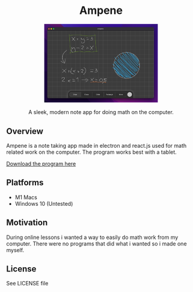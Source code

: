 <div align="center">
    <h1>Ampene</h1>
    <img src="promo-image.png" width="60%" />
    <p>A sleek, modern note app for doing math on the computer.</p>
</div>

## Overview
Ampene is a note taking app made in electron and react.js used for math related work on the computer. The program works best with a tablet. 

[Download the program here](https://github.com/PumpedSardines/Ampene/releases/tag/Latest)
## Platforms
- M1 Macs
- Windows 10 (Untested)

## Motivation
During online lessons i wanted a way to easily do math work from my computer. There were no programs that did what i wanted so i made one myself.

## License
See LICENSE file